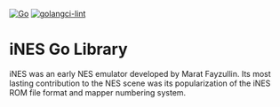 [![Go](https://github.com/drpaneas/ines/actions/workflows/go.yml/badge.svg)](https://github.com/drpaneas/ines/actions/workflows/go.yml)
[![golangci-lint](https://github.com/drpaneas/ines/actions/workflows/golangci-lint.yml/badge.svg)](https://github.com/drpaneas/ines/actions/workflows/golangci-lint.yml)

# iNES Go Library

iNES was an early NES emulator developed by Marat Fayzullin. Its most lasting contribution to the NES scene was its popularization of the iNES ROM file format and mapper numbering system.

